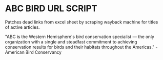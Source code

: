 # ABC BIRD URL SCRIPT

Patches dead links from excel sheet by scraping wayback machine for titles of active articles. 

"ABC is the Western Hemisphere's bird conservation specialist — the only organization with a single and steadfast commitment to achieving conservation results for birds and their habitats throughout the Americas."
  -American Bird Conservancy
